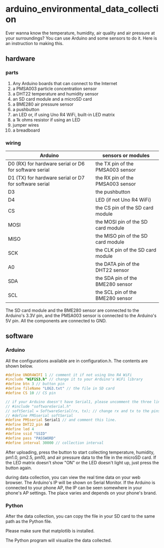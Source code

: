 # arduino_environmental_data_collection

Ever wanna know the temperature, humidity, air quality and air pressure at your surroundings? You can use Arduino and some sensors to do it. Here is an instruction to making this.

## hardware

### parts

1. Any Arduino boards that can connect to the Internet
2. a PMSA003 particle concentration sensor
3. a DHT22 temperature and humidity sensor
4. an SD card module and a microSD card
5. a BME280 air pressure sensor
6. a pushbutton
7. an LED or, if using Uno R4 WiFi, built-in LED matrix
8. a 1k ohms resistor if using an LED
9. jumper wires
10. a breadboard

### wiring

Arduino | sensors or modules
------|---------
D0 (RX) for hardware serial or D6 for software serial | the TX pin of the PMSA003 sensor
D1 (TX) for hardware serial or D7 for software serial | the RX pin of the PMSA003 sensor
D3 | the pushbutton
D4 | LED (if not Uno R4 WiFi)
CS | the CS pin of the SD card module
MOSI | the MOSI pin of the SD card module
MISO | the MISO pin of the SD card module
SCK | the CLK pin of the SD card module
A0 | the DATA pin of the DHT22 sensor
SDA | the SDA pin of the BME280 sensor
SCL | the SCL pin of the BME280 sensor

The SD card module and the BME280 sensor are connected to the Arduino's 3.3V pin, and the PMSA003 sensor is connected to the Arduino's 5V pin. All the components are connected to GND.

## software

### Arduino

All the configurations available are in configuration.h. The contents are shown below.

```cpp
#define UNOR4WIFI 1 // comment it if not using Uno R4 WiFi
#include "WiFiS3.h" // change it to your Arduino's WiFi library
#define btn 3 // button pin
#define fileName "LOG3.txt" // the file in SD card
#define CS 10 // CS pin

// if your Arduino doesn't have Serial1, please uncomment the three lines below.
// #include "softwareSerial.h"
// softSerial = SoftwareSerial(rx, tx); // change rx and tx to the pins connected to PMS sensor
// #define PMSserial softSerial
#define PMSserial Serial1 // and comment this line.
#define DHT22_pin A0
#define led 4
#define ssid "SSID"
#define pass "PASSWORD"
#define interval 30000 // collection interval
```

After uploading, press the button to start collecting temperature, humidity, pm1.0, pm2.5, pm10, and air pressure data to the file in the microSD card.
If the LED matrix doesn't show "ON" or the LED doesn't light up, just press the button again.

during data collection, you can view the real time data on your web browser.
The Arduino's IP will be shown on Serial Monitor.
If the Arduino is connected to your phone AP, the IP can be seen somewhere in your phone's AP settings. The place varies and depends on your phone's brand.

### Python

After the data collection, you can copy the file in your SD card to the same path as the Python file.

Please make sure that matplotlib is installed.

The Python program will visualize the data collected.
